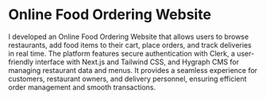 # Online Food Ordering Website
 I developed an Online Food Ordering Website that allows users to browse restaurants, add food items to their cart, place orders, and track deliveries in real time. The platform features secure authentication with Clerk, a user-friendly interface with Next.js and Tailwind CSS, and Hygraph CMS for managing restaurant data and menus. It provides a seamless experience for customers, restaurant owners, and delivery personnel, ensuring efficient order management and smooth transactions.

